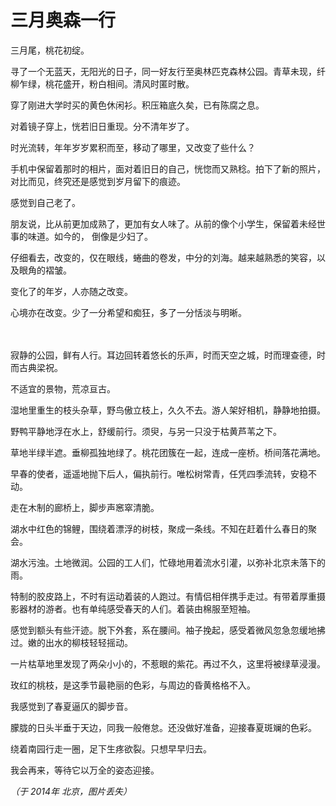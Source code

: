 # 三月奥森一行

三月尾，桃花初绽。

寻了一个无蓝天，无阳光的日子，同一好友行至奥林匹克森林公园。青草未现，纤柳乍绿，桃花盛开，粉白相间。清风时匿时散。

穿了刚进大学时买的黄色休闲衫。积压箱底久矣，已有陈腐之息。

对着镜子穿上，恍若旧日重现。分不清年岁了。

时光流转，年年岁岁累积而至，移动了哪里，又改变了些什么？


手机中保留着那时的相片，面对着旧日的自己，恍惚而又熟稔。拍下了新的照片，对比而见，终究还是感觉到岁月留下的痕迹。

感觉到自己老了。

朋友说，比从前更加成熟了，更加有女人味了。从前的像个小学生，保留着未经世事的味道。如今的， 倒像是少妇了。

仔细看去，改变的，仅在眼线，蜷曲的卷发，中分的刘海。越来越熟悉的笑容，以及眼角的褶皱。

变化了的年岁，人亦随之改变。

心境亦在改变。少了一分希望和痴狂，多了一分恬淡与明晰。

　 

寂静的公园，鲜有人行。耳边回转着悠长的乐声，时而天空之城，时而理查德，时而古典梁祝。

不适宜的景物，荒凉亘古。

湿地里重生的枝头杂草，野鸟傲立枝上，久久不去。游人架好相机，静静地拍摄。

野鸭平静地浮在水上，舒缓前行。须臾，与另一只没于枯黄芦苇之下。

草地半绿半遮。垂柳孤独地绿了。桃花团簇在一起，连成一座桥。桥间落花满地。

早春的使者，遥遥地抛下后人，偏执前行。唯松树常青，任凭四季流转，安稳不动。

走在木制的廊桥上，脚步声窸窣清脆。

湖水中红色的锦鲤，围绕着漂浮的树枝，聚成一条线。不知在赶着什么春日的聚会。

湖水污浊。土地微润。公园的工人们，忙碌地用着流水引灌，以弥补北京未落下的雨。

特制的胶皮路上，不时有运动着装的人跑过。有情侣相伴携手走过。有带着厚重摄影器材的游者。也有单纯感受春天的人们。着装由棉服至短袖。

感觉到额头有些汗迹。脱下外套，系在腰间。袖子挽起，感受着微风忽急忽缓地拂过。嫩的出水的柳枝轻轻摇动。

一片枯草地里发现了两朵小小的，不惹眼的紫花。再过不久，这里将被绿草浸漫。

玫红的桃枝，是这季节最艳丽的色彩，与周边的昏黄格格不入。

我感觉到了春夏逼仄的脚步音。

朦胧的日头半垂于天边，同我一般倦怠。还没做好准备，迎接春夏斑斓的色彩。

绕着南园行走一圈，足下生疼欲裂。只想早早归去。

我会再来，等待它以万全的姿态迎接。

*（于 2014年 北京，图片丢失）*
